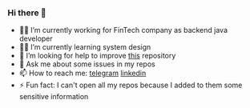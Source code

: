 ### Hi there 👋

- 🐱‍💻 I’m currently working for FinTech company as backend java developer
- 🐱‍👤 I’m currently learning system design
- 🤔 I’m looking for help to improve [this](https://github.com/Kirimatt/WasdReplayAndroid) repository
- 💬 Ask me about some issues in my repos
- 📫 How to reach me: [telegram](https://t.me/kirimatt) [linkedin](https://www.linkedin.com/in/kirimatt/)
- ⚡ Fun fact: I can't open all my repos because I added to them some sensitive information
